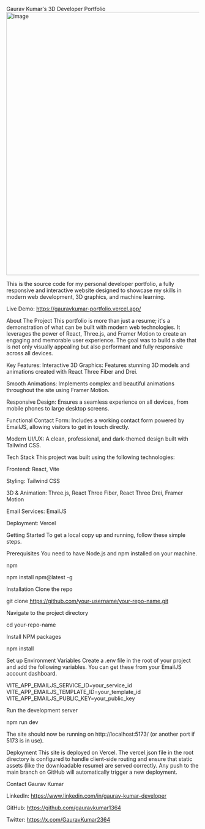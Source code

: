 Gaurav Kumar's 3D Developer Portfolio
<img width="1350" height="686" alt="image" src="https://github.com/user-attachments/assets/2a6965ff-26d0-46c0-9666-5bd774ce33df" />


This is the source code for my personal developer portfolio, a fully responsive and interactive website designed to showcase my skills in modern web development, 3D graphics, and machine learning.

Live Demo: https://gauravkumar-portfolio.vercel.app/

About The Project
This portfolio is more than just a resume; it's a demonstration of what can be built with modern web technologies. It leverages the power of React, Three.js, and Framer Motion to create an engaging and memorable user experience. The goal was to build a site that is not only visually appealing but also performant and fully responsive across all devices.

Key Features:
Interactive 3D Graphics: Features stunning 3D models and animations created with React Three Fiber and Drei.

Smooth Animations: Implements complex and beautiful animations throughout the site using Framer Motion.

Responsive Design: Ensures a seamless experience on all devices, from mobile phones to large desktop screens.

Functional Contact Form: Includes a working contact form powered by EmailJS, allowing visitors to get in touch directly.

Modern UI/UX: A clean, professional, and dark-themed design built with Tailwind CSS.

Tech Stack
This project was built using the following technologies:

Frontend: React, Vite

Styling: Tailwind CSS

3D & Animation: Three.js, React Three Fiber, React Three Drei, Framer Motion

Email Services: EmailJS

Deployment: Vercel

Getting Started
To get a local copy up and running, follow these simple steps.

Prerequisites
You need to have Node.js and npm installed on your machine.

npm

npm install npm@latest -g

Installation
Clone the repo

git clone https://github.com/your-username/your-repo-name.git

Navigate to the project directory

cd your-repo-name

Install NPM packages

npm install

Set up Environment Variables
Create a .env file in the root of your project and add the following variables. You can get these from your EmailJS account dashboard.

VITE_APP_EMAILJS_SERVICE_ID=your_service_id
VITE_APP_EMAILJS_TEMPLATE_ID=your_template_id
VITE_APP_EMAILJS_PUBLIC_KEY=your_public_key

Run the development server

npm run dev

The site should now be running on http://localhost:5173/ (or another port if 5173 is in use).

Deployment
This site is deployed on Vercel. The vercel.json file in the root directory is configured to handle client-side routing and ensure that static assets (like the downloadable resume) are served correctly. Any push to the main branch on GitHub will automatically trigger a new deployment.

Contact
Gaurav Kumar

LinkedIn: https://www.linkedin.com/in/gaurav-kumar-developer

GitHub: https://github.com/gauravkumar1364

Twitter: https://x.com/GauravKumar2364
